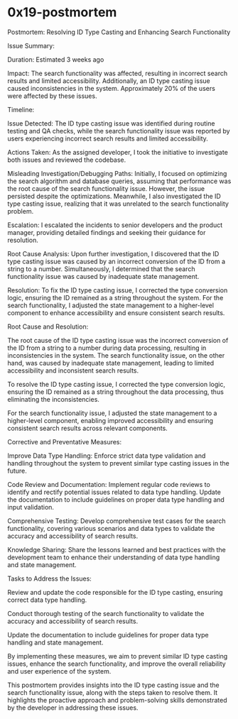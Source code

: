 # 0x19-postmortem

Postmortem: Resolving ID Type Casting and Enhancing Search Functionality 

Issue Summary: 

Duration: Estimated 3 weeks ago 

Impact: The search functionality was affected, resulting in incorrect search results and limited accessibility. Additionally, an ID type casting issue caused inconsistencies in the system. Approximately 20% of the users were affected by these issues. 

  

Timeline: 

  

Issue Detected: The ID type casting issue was identified during routine testing and QA checks, while the search functionality issue was reported by users experiencing incorrect search results and limited accessibility. 

Actions Taken: As the assigned developer, I took the initiative to investigate both issues and reviewed the codebase. 

Misleading Investigation/Debugging Paths: Initially, I focused on optimizing the search algorithm and database queries, assuming that performance was the root cause of the search functionality issue. However, the issue persisted despite the optimizations. Meanwhile, I also investigated the ID type casting issue, realizing that it was unrelated to the search functionality problem. 

Escalation: I escalated the incidents to senior developers and the product manager, providing detailed findings and seeking their guidance for resolution. 

Root Cause Analysis: Upon further investigation, I discovered that the ID type casting issue was caused by an incorrect conversion of the ID from a string to a number. Simultaneously, I determined that the search functionality issue was caused by inadequate state management. 

Resolution: To fix the ID type casting issue, I corrected the type conversion logic, ensuring the ID remained as a string throughout the system. For the search functionality, I adjusted the state management to a higher-level component to enhance accessibility and ensure consistent search results. 

Root Cause and Resolution: 

The root cause of the ID type casting issue was the incorrect conversion of the ID from a string to a number during data processing, resulting in inconsistencies in the system. The search functionality issue, on the other hand, was caused by inadequate state management, leading to limited accessibility and inconsistent search results. 

  

To resolve the ID type casting issue, I corrected the type conversion logic, ensuring the ID remained as a string throughout the data processing, thus eliminating the inconsistencies. 

  

For the search functionality issue, I adjusted the state management to a higher-level component, enabling improved accessibility and ensuring consistent search results across relevant components. 

  

Corrective and Preventative Measures: 

  

Improve Data Type Handling: Enforce strict data type validation and handling throughout the system to prevent similar type casting issues in the future. 

Code Review and Documentation: Implement regular code reviews to identify and rectify potential issues related to data type handling. Update the documentation to include guidelines on proper data type handling and input validation. 

Comprehensive Testing: Develop comprehensive test cases for the search functionality, covering various scenarios and data types to validate the accuracy and accessibility of search results. 

Knowledge Sharing: Share the lessons learned and best practices with the development team to enhance their understanding of data type handling and state management. 

Tasks to Address the Issues: 

  

Review and update the code responsible for the ID type casting, ensuring correct data type handling. 

Conduct thorough testing of the search functionality to validate the accuracy and accessibility of search results. 

Update the documentation to include guidelines for proper data type handling and state management. 

By implementing these measures, we aim to prevent similar ID type casting issues, enhance the search functionality, and improve the overall reliability and user experience of the system. 

  

This postmortem provides insights into the ID type casting issue and the search functionality issue, along with the steps taken to resolve them. It highlights the proactive approach and problem-solving skills demonstrated by the developer in addressing these issues. 
